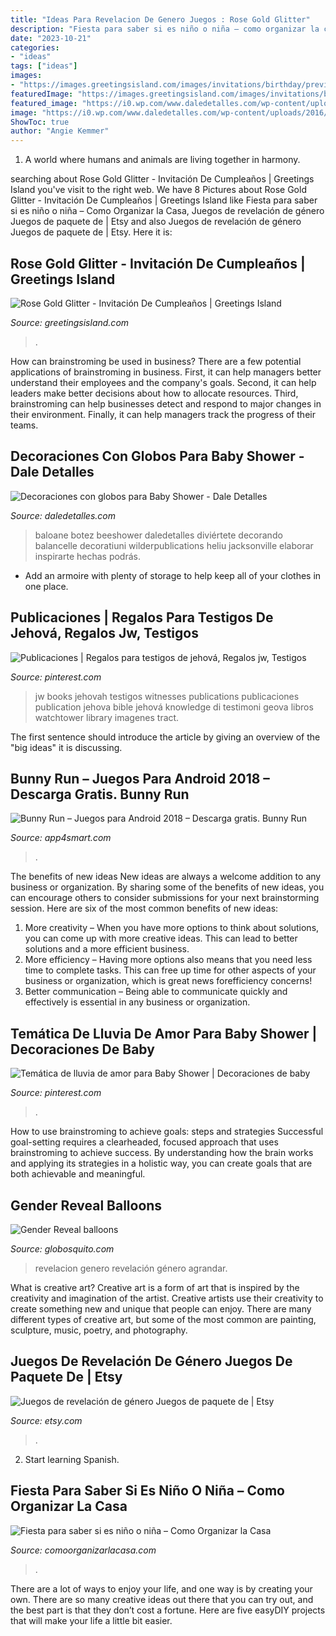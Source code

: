 ```yaml
---
title: "Ideas Para Revelacion De Genero Juegos : Rose Gold Glitter"
description: "Fiesta para saber si es niño o niña – como organizar la casa"
date: "2023-10-21"
categories:
- "ideas"
tags: ["ideas"]
images:
- "https://images.greetingsisland.com/images/invitations/birthday/previews/rose-gold-glitter_2.png?auto=format,compress"
featuredImage: "https://images.greetingsisland.com/images/invitations/birthday/previews/rose-gold-glitter_2.png?auto=format,compress"
featured_image: "https://i0.wp.com/www.daledetalles.com/wp-content/uploads/2016/06/decoración-con-globos-para-baby-shower16.jpg?fit=736%2C552&amp;ssl=1"
image: "https://i0.wp.com/www.daledetalles.com/wp-content/uploads/2016/06/decoración-con-globos-para-baby-shower16.jpg?fit=736%2C552&amp;ssl=1"
ShowToc: true
author: "Angie Kemmer"
---
```



1. A world where humans and animals are living together in harmony. 

	

		
searching about Rose Gold Glitter - Invitación De Cumpleaños | Greetings Island you've visit to the right web. We have 8 Pictures about Rose Gold Glitter - Invitación De Cumpleaños | Greetings Island like Fiesta para saber si es niño o niña – Como Organizar la Casa, Juegos de revelación de género Juegos de paquete de | Etsy and also Juegos de revelación de género Juegos de paquete de | Etsy. Here it is:
		
    
## Rose Gold Glitter - Invitación De Cumpleaños | Greetings Island

<img loading=lazy src="https://images.greetingsisland.com/images/invitations/birthday/previews/rose-gold-glitter_2.png?auto=format,compress" onerror="this.onerror=null;this.src='https://tse4.mm.bing.net/th?id=OIP.tPSEV2HD7u5l9EnmQob1WwHaK0&amp;pid=15.1';" alt="Rose Gold Glitter - Invitación De Cumpleaños | Greetings Island">

_Source: greetingsisland.com_

>. 

	

How can brainstroming be used in business?
There are a few potential applications of brainstroming in business. First, it can help managers better understand their employees and the company's goals. Second, it can help leaders make better decisions about how to allocate resources. Third, brainstroming can help businesses detect and respond to major changes in their environment. Finally, it can help managers track the progress of their teams.

    
## Decoraciones Con Globos Para Baby Shower - Dale Detalles

<img loading=lazy src="https://i0.wp.com/www.daledetalles.com/wp-content/uploads/2016/06/decoración-con-globos-para-baby-shower16.jpg?fit=736%2C552&amp;ssl=1" onerror="this.onerror=null;this.src='https://tse3.mm.bing.net/th?id=OIP.MYZ13LmIpFVkA3H2RFb8QgHaFj&amp;pid=15.1';" alt="Decoraciones con globos para Baby Shower - Dale Detalles">

_Source: daledetalles.com_

>baloane botez beeshower daledetalles diviértete decorando balancelle decoratiuni wilderpublications heliu jacksonville elaborar inspirarte hechas podrás. 

	

- Add an armoire with plenty of storage to help keep all of your clothes in one place.

    
## Publicaciones | Regalos Para Testigos De Jehová, Regalos Jw, Testigos

<img loading=lazy src="https://i.pinimg.com/736x/bd/ca/f8/bdcaf8b86b2fe34aa25d56b0b6db688a--jw-ministry-ministry-ideas.jpg" onerror="this.onerror=null;this.src='https://tse4.mm.bing.net/th?id=OIP.BfcdD0u40wAjYtCpBxF1TgEUDi&amp;pid=15.1';" alt="Publicaciones | Regalos para testigos de jehová, Regalos jw, Testigos">

_Source: pinterest.com_

>jw books jehovah testigos witnesses publications publicaciones publication jehova bible jehová knowledge di testimoni geova libros watchtower library imagenes tract. 

	

The first sentence should introduce the article by giving an overview of the "big ideas" it is discussing.

    
## Bunny Run – Juegos Para Android 2018 – Descarga Gratis. Bunny Run

<img loading=lazy src="http://static-4.app4smart.me/uploads/posts/thumbs/1227/original-03017b0c95.jpg" onerror="this.onerror=null;this.src='https://tse1.mm.bing.net/th?id=OIP.DV328ftZ7cAeL64USnXiWAHaNK&amp;pid=15.1';" alt="Bunny Run – Juegos para Android 2018 – Descarga gratis. Bunny Run">

_Source: app4smart.com_

>. 

	

The benefits of new ideas
New ideas are always a welcome addition to any business or organization. By sharing some of the benefits of new ideas, you can encourage others to consider submissions for your next brainstorming session. Here are six of the most common benefits of new ideas: 
1. More creativity – When you have more options to think about solutions, you can come up with more creative ideas. This can lead to better solutions and a more efficient business. 
2. More efficiency – Having more options also means that you need less time to complete tasks. This can free up time for other aspects of your business or organization, which is great news forefficiency concerns! 
3. Better communication – Being able to communicate quickly and effectively is essential in any business or organization.

    
## Temática De Lluvia De Amor Para Baby Shower | Decoraciones De Baby

<img loading=lazy src="https://i.pinimg.com/736x/29/55/2d/29552d7bf08f0239ef83bef8c76eb171.jpg" onerror="this.onerror=null;this.src='https://tse1.mm.bing.net/th?id=OIP.epI7Q7wF-pi2p1NpaW3jWwHaG6&amp;pid=15.1';" alt="Temática de lluvia de amor para Baby Shower | Decoraciones de baby">

_Source: pinterest.com_

>. 

	

How to use brainstroming to achieve goals: steps and strategies
Successful goal-setting requires a clearheaded, focused approach that uses brainstroming to achieve success. By understanding how the brain works and applying its strategies in a holistic way, you can create goals that are both achievable and meaningful.

    
## Gender Reveal Balloons

<img loading=lazy src="https://www.globosquito.com/media/gallery/27/REVELACION-DE-GENERO-GLOBOSQUITO2.jpg" onerror="this.onerror=null;this.src='https://tse3.mm.bing.net/th?id=OIP.z2FF1RDihjcaT_uLh1Gn8QHaJQ&amp;pid=15.1';" alt="Gender Reveal balloons">

_Source: globosquito.com_

>revelacion genero revelación género agrandar. 

	

What is creative art?
Creative art is a form of art that is inspired by the creativity and imagination of the artist. Creative artists use their creativity to create something new and unique that people can enjoy. There are many different types of creative art, but some of the most common are painting, sculpture, music, poetry, and photography.

    
## Juegos De Revelación De Género Juegos De Paquete De | Etsy

<img loading=lazy src="https://i.etsystatic.com/15803675/r/il/a981cf/2392695840/il_794xN.2392695840_9d5q.jpg" onerror="this.onerror=null;this.src='https://tse1.mm.bing.net/th?id=OIP.HtfieMI2X28BaSnLfRX3sQHaFj&amp;pid=15.1';" alt="Juegos de revelación de género Juegos de paquete de | Etsy">

_Source: etsy.com_

>. 

	

2) Start learning Spanish.

    
## Fiesta Para Saber Si Es Niño O Niña – Como Organizar La Casa

<img loading=lazy src="https://comoorganizarlacasa.com/wp-content/uploads/2018/05/Decoración-de-fiesta-para-saber-si-es-niño-o-niña.jpg7_.jpg" onerror="this.onerror=null;this.src='https://tse2.mm.bing.net/th?id=OIP.ids4rGuzv2YTqud4K0hCnAHaJ4&amp;pid=15.1';" alt="Fiesta para saber si es niño o niña – Como Organizar la Casa">

_Source: comoorganizarlacasa.com_

>. 

	

There are a lot of ways to enjoy your life, and one way is by creating your own. There are so many creative ideas out there that you can try out, and the best part is that they don’t cost a fortune. Here are five easyDIY projects that will make your life a little bit easier.

